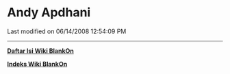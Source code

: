 # Andy Apdhani

Last modified on 06/14/2008 12:54:09 PM
 
---
[**Daftar Isi Wiki BlankOn**](/DaftarIsi/README.md)
 
[**Indeks Wiki BlankOn**](/Indeks.md)
